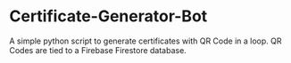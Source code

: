 # Certificate-Generator-Bot

A simple python script to generate certificates with QR Code in a loop. QR Codes are tied to a Firebase Firestore database.

